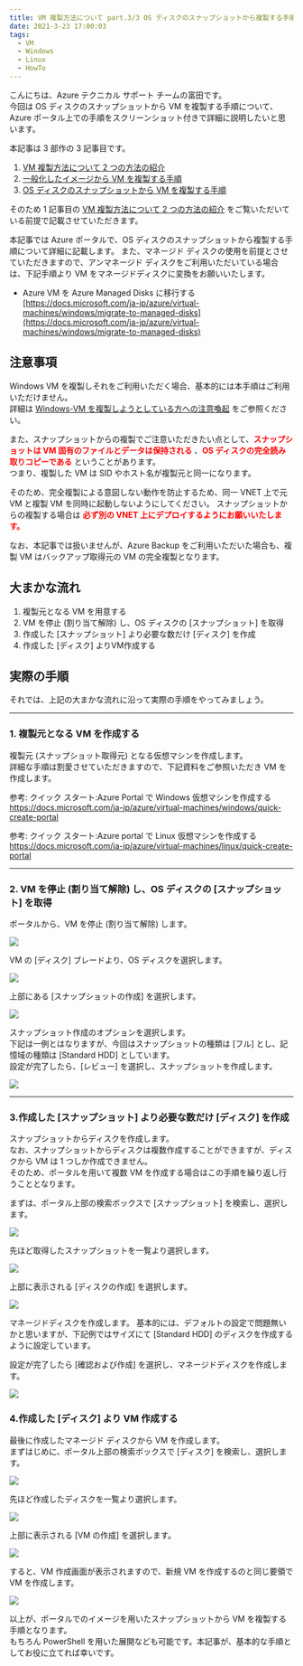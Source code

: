 ```yaml
---
title: VM 複製方法について part.3/3 OS ディスクのスナップショットから複製する手順
date: 2021-3-23 17:00:03
tags:
  - VM
  - Windows
  - Linux
  - HowTo
---
```


こんにちは、Azure テクニカル サポート チームの富田です。  
今回は OS ディスクのスナップショットから VM を複製する手順について、Azure ポータル上での手順をスクリーンショット付きで詳細に説明したいと思います。  

本記事は 3 部作の 3 記事目です。
 1. [VM 複製方法について 2 つの方法の紹介](https://jpaztech.github.io/blog/vm/vm-replica-1)
 2. [一般化したイメージから VM を複製する手順](https://jpaztech.github.io/blog/vm/vm-replica-2)
 3. [OS ディスクのスナップショットから VM を複製する手順](https://jpaztech.github.io/blog/vm/vm-replica-3)


そのため 1 記事目の [VM 複製方法について 2 つの方法の紹介](https://jpaztech.github.io/blog/vm/vm-replica-1) をご覧いただいている前提で記載させていただきます。  

本記事では Azure ポータルで、OS ディスクのスナップショットから複製する手順について詳細に記載します。
また、マネージド ディスクの使用を前提とさせていただきますので、アンマネージド ディスクをご利用いただいている場合は、下記手順より VM をマネージドディスクに変換をお願いいたします。

- Azure VM を Azure Managed Disks に移行する  
[https://docs.microsoft.com/ja-jp/azure/virtual-machines/windows/migrate-to-managed-disks](https://docs.microsoft.com/ja-jp/azure/virtual-machines/windows/migrate-to-managed-disks)

## 注意事項

Windows VM を複製しそれをご利用いただく場合、基本的には本手順はご利用いただけません。  
詳細は [Windows-VM を複製しようとしている方への注意喚起](https://jpaztech.github.io/blog/vm/vm-replica-1/#Windows-VMを複製しようとしている方への注意喚起) をご参照ください。  

また、スナップショットからの複製でご注意いただきたい点として、**<span style="color:red">スナップショットは VM 固有のファイルとデータは保持される</span>** 、**<span style="color:red">OS ディスクの完全読み取りコピーである</span>** ということがあります。  
つまり、複製した VM は SID やホスト名が複製元と同一になります。 

そのため、完全複製による意図しない動作を防止するため、同一 VNET 上で元 VM と複製 VM を同時に起動しないようにしてください。
スナップショットからの複製する場合は **<span style="color:red">必ず別の VNET 上にデプロイするようにお願いいたします。</span>**    

なお、本記事では扱いませんが、Azure Backup をご利用いただいた場合も、複製 VM はバックアップ取得元の VM の完全複製となります。


## 大まかな流れ

1. 複製元となる VM を用意する
2. VM を停止 (割り当て解除) し、OS ディスクの [スナップショット] を取得
3. 作成した [スナップショット] より必要な数だけ [ディスク] を作成
4. 作成した [ディスク] よりVM作成する

## 実際の手順

それでは、上記の大まかな流れに沿って実際の手順をやってみましょう。  

---
### 1. 複製元となる VM を作成する

複製元 (スナップショット取得元) となる仮想マシンを作成します。  
詳細な手順は割愛させていただきますので、下記資料をご参照いただき VM を作成します。  

参考: クイック スタート:Azure Portal で Windows 仮想マシンを作成する  
https://docs.microsoft.com/ja-jp/azure/virtual-machines/windows/quick-create-portal

参考: クイック スタート:Azure portal で Linux 仮想マシンを作成する  
https://docs.microsoft.com/ja-jp/azure/virtual-machines/linux/quick-create-portal

---
### 2. VM を停止 (割り当て解除) し、OS ディスクの [スナップショット] を取得

ポータルから、VM を停止 (割り当て解除) します。

![](./vm-replica-3/snp-010.png) 

VM の [ディスク] ブレードより、OS ディスクを選択します。

![](./vm-replica-3/snp-020.png) 

上部にある [スナップショットの作成] を選択します。

![](./vm-replica-3/snp-030.png) 

スナップショット作成のオプションを選択します。  
下記は一例とはなりますが、今回はスナップショットの種類は [フル] とし、記憶域の種類は [Standard HDD] としています。  
設定が完了したら、[レビュー] を選択し、スナップショットを作成します。

![](./vm-replica-3/snp-040.png) 

---
### 3.作成した [スナップショット] より必要な数だけ [ディスク] を作成

スナップショットからディスクを作成します。  
なお、スナップショットからディスクは複数作成することができますが、ディスクから VM は 1 つしか作成できません。  
そのため、ポータルを用いて複数 VM を作成する場合はこの手順を繰り返し行うこととなります。

まずは、ポータル上部の検索ボックスで [スナップショット] を検索し、選択します。

![](./vm-replica-3/snp-050.png)

先ほど取得したスナップショットを一覧より選択します。

![](./vm-replica-3/snp-060.png) 

上部に表示される [ディスクの作成] を選択します。 

![](./vm-replica-3/snp-070.png)

マネージドディスクを作成します。
基本的には、デフォルトの設定で問題無いかと思いますが、下記例ではサイズにて [Standard HDD] のディスクを作成するように設定しています。  

設定が完了したら [確認および作成] を選択し、マネージドディスクを作成します。

![](./vm-replica-3/snp-080.png) 

### 4.作成した [ディスク] より VM 作成する

最後に作成したマネージド ディスクから VM を作成します。  
まずはじめに、ポータル上部の検索ボックスで [ディスク] を検索し、選択します。

![](./vm-replica-3/snp-090.png) 

先ほど作成したディスクを一覧より選択します。

![](./vm-replica-3/snp-100.png) 

上部に表示される [VM の作成] を選択します。

![](./vm-replica-3/snp-110.png) 

すると、VM 作成画面が表示されますので、新規 VM を作成するのと同じ要領で VM を作成します。

![](./vm-replica-3/snp-120.png) 

以上が、ポータルでのイメージを用いたスナップショットから VM を複製する手順となります。  
もちろん PowerShell を用いた展開なども可能です。本記事が、基本的な手順としてお役に立てれば幸いです。
